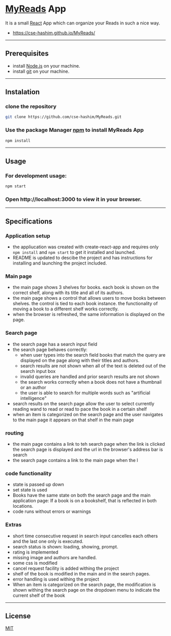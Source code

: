 # [MyReads](https://cse-hashim.github.io/MyReads/) App

It is a small [React](https://reactjs.org/) App which can organize your Reads in such a nice way.
- https://cse-hashim.github.io/MyReads/

---

## Prerequisites

- install [Node.js](https://nodejs.org/) on your machine.
- install [git](https://git-scm.com/) on your machine.

---

## Instalation

### clone the repository 

```bash
git clone https://github.com/cse-hashim/MyReads.git
```

### Use the package Manager [npm](https://www.npmjs.com/) to install MyReads App
```bash
npm install
```


---
## Usage

### For development usage:

```bash
npm start
```
### Open http://localhost:3000 to view it in your browser.

---

## Specifications

### Application setup
 - the appliucation was created with create-react-app and requires only `npm install` and `npm start` to get it installed and launched.
 - README is updated to descibe the project and has instructions for installing and launching the project included.

### Main page

 - the main page shows 3 shelves for books. each book is shown on the correct shelf, along with its title and all of its authors.
 - the main page shows a control that allows users to move books between shelves. the control is tied to each book instance. the functionality of moving a book to a different shelf works correctly.
 - when the browser is refreshed, the same information is displayed on the page.

### Search page
 - the search page has a search input field
 - the search page behaves correctly:
     - when user types into the search field books that match the query are displayed on the page along with their titles and authors.
     - search results are not shown when all of the text is deleted out of the search input box
     - invalid queries are handled and prior search results are not shown
     - the search works correctly when a book does not have a thumbnail or an author
     - the user is able to search for multiple words such as "artificial intelligence"
 - search results on the search page allow the user to select currently reading wand to read or read to pace the book in a certain shelf
 - when an item is categorized on the search page and the user navigates to the main page it appears on that shelf in the main page

### routing 
- the main page contains a link to teh search page when the link is clicked the search page is displayed and the url in the browser's address bar is search
- the search page contains a link to the main page when the l

### code functionality 
- state is passed up down
- set state is used
- Books have the same state on both the search page and the main application page: If a book is on a bookshelf, that is reflected in both locations.
- code runs without errors or warnings

### Extras
 - short time consecutive request in search input cancelles each others and the last one only is executed.
 - search status is shown: loading, showing, prompt.
 - rating is implemented
 - missing image and authors are handled.
 - some css is modified
 - cancel request facility is added withing the project
 - shelf of the book is modified in the main and in the search pages.
 - error handling is used withing the project
 - When an item is categorized on the search page, the modification is shown withing the search page on the dropdown menu to indicate the current shelf of the book
 
---

## License
[MIT](https://choosealicense.com/licenses/mit/)